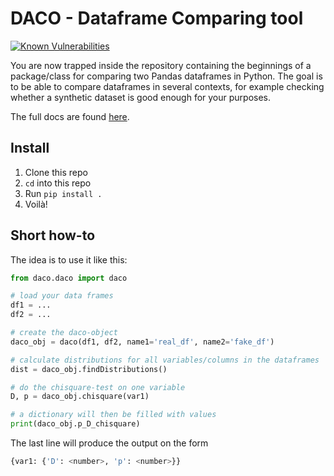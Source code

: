 DACO - Dataframe Comparing tool
===============================
 
[![Known Vulnerabilities](https://snyk.io/test/github/navikt/ai-lab-daco/badge.svg)](https://snyk.io/test/github/navikt/ai-lab-daco)

You are now trapped inside the repository containing the beginnings of a package/class for comparing two Pandas dataframes in Python. The goal is to be able to compare dataframes in several contexts, for example checking whether a synthetic dataset is good enough for your purposes.

The full docs are found [here](https://navikt.github.io/ai-lab-daco/).

## Install
1. Clone this repo
2. ``cd`` into this repo
3. Run ``pip install .``
4. Voilà!


## Short how-to

The idea is to use it like this:
```python
from daco.daco import daco

# load your data frames
df1 = ...
df2 = ...

# create the daco-object
daco_obj = daco(df1, df2, name1='real_df', name2='fake_df')

# calculate distributions for all variables/columns in the dataframes
dist = daco_obj.findDistributions()

# do the chisquare-test on one variable
D, p = daco_obj.chisquare(var1)

# a dictionary will then be filled with values
print(daco_obj.p_D_chisquare)
```
The last line will produce the output on the form
```python
{var1: {'D': <number>, 'p': <number>}}
```
